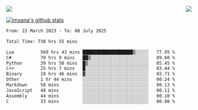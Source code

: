 <p>
  <a href="https://count.getloli.com/"><img src="https://count.getloli.com/get/@xana.readme?theme=moebooru-h"></a>
  <img src="https://weather-icon.journeyad.repl.co/@hangzhou?v=1" align="right">
</p>


<a href="https://github.com/imxana"><img align="center" src="https://github-readme-stats.vercel.app/api?username=imxana&show_icons=true&include_all_commits=true&hide_border=tru&custom_title=imxana%27s%20Github%20Stats" alt="imxana's github stats" /></a> 

<!--START_SECTION:waka-->

```txt
From: 22 March 2023 - To: 08 July 2025

Total Time: 730 hrs 55 mins

Lua          569 hrs 43 mins ███████████████████▒░░░░░   77.95 %
C#           70 hrs 9 mins   ██▒░░░░░░░░░░░░░░░░░░░░░░   09.60 %
Python       39 hrs 50 mins  █▒░░░░░░░░░░░░░░░░░░░░░░░   05.45 %
C++          25 hrs 7 mins   █░░░░░░░░░░░░░░░░░░░░░░░░   03.44 %
Binary       19 hrs 46 mins  ▓░░░░░░░░░░░░░░░░░░░░░░░░   02.71 %
Other        1 hr 44 mins    ░░░░░░░░░░░░░░░░░░░░░░░░░   00.24 %
Markdown     58 mins         ░░░░░░░░░░░░░░░░░░░░░░░░░   00.13 %
JavaScript   48 mins         ░░░░░░░░░░░░░░░░░░░░░░░░░   00.11 %
Assembly     44 mins         ░░░░░░░░░░░░░░░░░░░░░░░░░   00.10 %
C            33 mins         ░░░░░░░░░░░░░░░░░░░░░░░░░   00.08 %
```

<!--END_SECTION:waka-->
